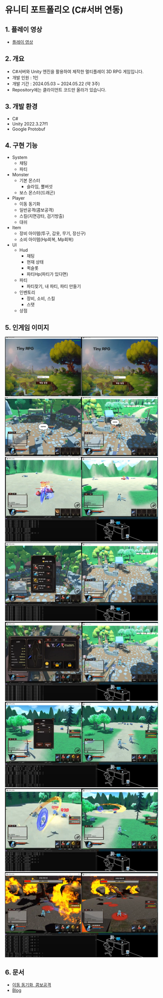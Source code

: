 # 유니티 포트폴리오 (C#서버 연동)
## 1. 플레이 영상
- [플레이 영상](https://youtu.be/8DtsXO9Uk0E)
## 2. 개요
- C#서버와 Unity 엔진을 활용하여 제작한 멀티플레이 3D RPG 게임입니다.
- 개발 인원 : 1인
- 개발 기간 : 2024.05.03 ~ 2024.05.22 (약 3주)
- Repository에는 클라이언트 코드만 올라가 있습니다.
## 3. 개발 환경
- C#
- Unity 2022.3.27f1
- Google Protobuf
## 4. 구현 기능
- System
  - 채팅
  - 파티
- Monster
  - 기본 몬스터
    - 슬라임, 뿔버섯
  - 보스 몬스터(드래곤)
- Player
  - 이동 동기화
  - 일반공격(콤보공격)
  - 스킬(지면강타, 검기방출)
  - 대쉬
- Item
  - 장비 아이템(투구, 갑옷, 무기, 장신구)
  - 소비 아이템(Hp회복, Mp회복)
- UI
  - Hud
    - 채팅
    - 현재 상태
    - 퀵슬롯
    - 파티Hp(파티가 있다면)
  - 파티
    - 파티찾기, 내 파티, 파티 만들기
  - 인벤토리
    - 장비, 소비, 스킬
    - 스탯
  - 상점
## 5. 인게임 이미지
![1](https://github.com/kjhcocomi/Unity_RPG_Scripts/blob/main/Images/1.png)
![2](https://github.com/kjhcocomi/Unity_RPG_Scripts/blob/main/Images/2.png)
![3](https://github.com/kjhcocomi/Unity_RPG_Scripts/blob/main/Images/3.png)
![4](https://github.com/kjhcocomi/Unity_RPG_Scripts/blob/main/Images/4.png)
![5](https://github.com/kjhcocomi/Unity_RPG_Scripts/blob/main/Images/5.png)
![6](https://github.com/kjhcocomi/Unity_RPG_Scripts/blob/main/Images/6.png)
![7](https://github.com/kjhcocomi/Unity_RPG_Scripts/blob/main/Images/7.png)
![8](https://github.com/kjhcocomi/Unity_RPG_Scripts/blob/main/Images/8.png)
## 6. 문서
- [이동 동기화, 콤보공격](https://docs.google.com/presentation/d/1vx5eWriDmBu2DHMmPzD-YKcuhqhExtZAgpVnUIIViMs/edit?usp=sharing)
- [Blog](https://kjhcocomi.tistory.com/category/%EC%9C%A0%EB%8B%88%ED%8B%B0/C%23%20%EC%84%9C%EB%B2%84%20%EC%97%B0%EB%8F%99%20%EC%9C%A0%EB%8B%88%ED%8B%B0%20%ED%8F%AC%ED%8A%B8%ED%8F%B4%EB%A6%AC%EC%98%A4)
